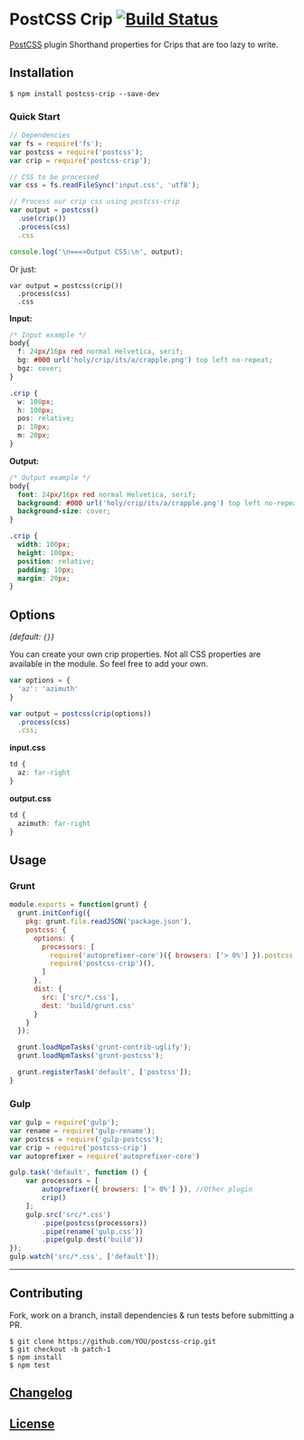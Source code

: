 # PostCSS Crip [![Build Status][ci-img]][ci]

[PostCSS] plugin Shorthand properties for Crips that are too lazy to write.

[PostCSS]: https://github.com/postcss/postcss
[ci-img]:  https://travis-ci.org/johnie/postcss-crip.svg
[ci]:      https://travis-ci.org/johnie/postcss-crip

## Installation

```console
$ npm install postcss-crip --save-dev
```

### Quick Start

```js
// Dependencies
var fs = require('fs');
var postcss = require('postcss');
var crip = require('postcss-crip');

// CSS to be processed
var css = fs.readFileSync('input.css', 'utf8');

// Process our crip css using postcss-crip
var output = postcss()
  .use(crip())
  .process(css)
  .css

console.log('\n===>Output CSS:\n', output);
```

Or just:

```
var output = postcss(crip())
  .process(css)
  .css
```

**Input:**

```css
/* Input example */
body{
  f: 24px/16px red normal Helvetica, serif;
  bg: #000 url('holy/crip/its/a/crapple.png') top left no-repeat;
  bgz: cover;
}

.crip {
  w: 100px;
  h: 100px;
  pos: relative;
  p: 10px;
  m: 20px;
}
```

**Output:**

```css
/* Output example */
body{
  font: 24px/16px red normal Helvetica, serif;
  background: #000 url('holy/crip/its/a/crapple.png') top left no-repeat;
  background-size: cover;
}

.crip {
  width: 100px;
  height: 100px;
  position: relative;
  padding: 10px;
  margin: 20px;
}
```

## Options

_(default: `{}`)_

You can create your own crip properties. Not all CSS properties are available in the module. So feel free to add your own.

```js
var options = {
  'az': 'azimuth'
}

var output = postcss(crip(options))
  .process(css)
  .css;
```

**input.css**

```css
td { 
  az: far-right 
}
```

**output.css**

```css
td { 
  azimuth: far-right 
}
```

## Usage

### Grunt

```js
module.exports = function(grunt) {
  grunt.initConfig({
    pkg: grunt.file.readJSON('package.json'),
    postcss: {
      options: {
        processors: [
          require('autoprefixer-core')({ browsers: ['> 0%'] }).postcss, //Other plugin
          require('postcss-crip')(),
        ]
      },
      dist: {
        src: ['src/*.css'],
        dest: 'build/grunt.css'
      }
    }
  });

  grunt.loadNpmTasks('grunt-contrib-uglify');
  grunt.loadNpmTasks('grunt-postcss');

  grunt.registerTask('default', ['postcss']);
}
```

### Gulp

```js
var gulp = require('gulp');
var rename = require('gulp-rename');
var postcss = require('gulp-postcss');
var crip = require('postcss-crip')
var autoprefixer = require('autoprefixer-core')

gulp.task('default', function () {
    var processors = [
        autoprefixer({ browsers: ['> 0%'] }), //Other plugin
        crip()
    ];
    gulp.src('src/*.css')
        .pipe(postcss(processors))
        .pipe(rename('gulp.css'))
        .pipe(gulp.dest('build'))
});
gulp.watch('src/*.css', ['default']);
```

---

## Contributing

Fork, work on a branch, install dependencies & run tests before submitting a PR.

```console
$ git clone https://github.com/YOU/postcss-crip.git
$ git checkout -b patch-1
$ npm install
$ npm test
```

## [Changelog](CHANGELOG.md)

## [License](LICENSE)
